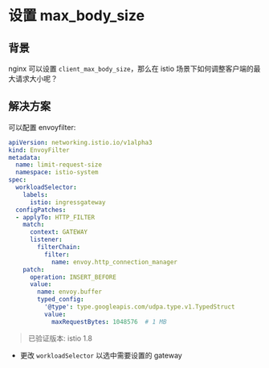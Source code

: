 # 设置 max_body_size

## 背景

nginx 可以设置 `client_max_body_size`，那么在 istio 场景下如何调整客户端的最大请求大小呢？

## 解决方案

可以配置 envoyfilter:

```yaml
apiVersion: networking.istio.io/v1alpha3
kind: EnvoyFilter
metadata:
  name: limit-request-size
  namespace: istio-system
spec:
  workloadSelector:
    labels:
      istio: ingressgateway
  configPatches:
  - applyTo: HTTP_FILTER
    match:
      context: GATEWAY
      listener:
        filterChain:
          filter:
            name: envoy.http_connection_manager
    patch:
      operation: INSERT_BEFORE
      value:
        name: envoy.buffer
        typed_config:
          '@type': type.googleapis.com/udpa.type.v1.TypedStruct
          value:
            maxRequestBytes: 1048576  # 1 MB
```
> 已验证版本: istio 1.8

* 更改 `workloadSelector` 以选中需要设置的 gateway